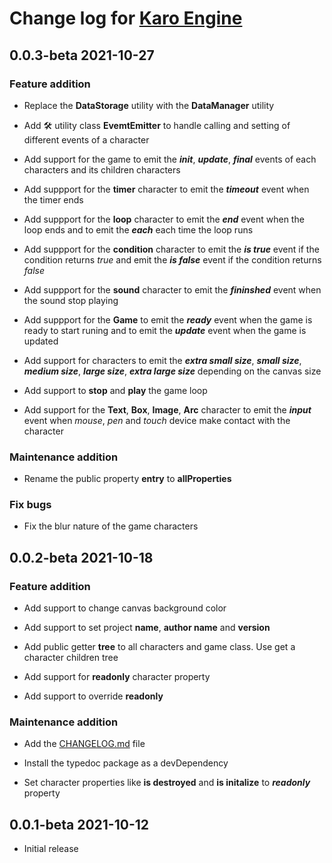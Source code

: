 # Change log for [Karo Engine](https://github.com/daniel-onyenwee/karo-engine.git)

## 0.0.3-beta 2021-10-27

### Feature addition

- Replace the __DataStorage__ utility with the __DataManager__  utility

- Add 🛠 utility class __EvemtEmitter__ to handle calling and setting of different events of a character

- Add support for the game to emit the __*init*__, __*update*__, __*final*__ events of each characters and its children characters

- Add suppport for the __timer__ character to emit the __*timeout*__ event when the timer ends

- Add suppport for the __loop__ character to emit the __*end*__ event when the loop ends and to emit the __*each*__ each time the loop runs

- Add suppport for the __condition__ character to emit the __*is true*__ event if the condition returns *true* and emit the __*is false*__ event if the condition returns *false*

- Add suppport for the __sound__ character to emit the __*fininshed*__ event when the sound stop playing

- Add suppport for the __Game__ to emit the __*ready*__ event when the game is ready to start runing and to emit the __*update*__ event when the game is updated

- Add support for characters to emit the __*extra small size*__, __*small size*__, __*medium size*__, __*large size*__, __*extra large size*__ depending on the canvas size

- Add support to __stop__ and __play__ the game loop

- Add support for the __Text__, __Box__, __Image__, __Arc__ character to emit the __*input*__ event when  *mouse*, *pen* and *touch* device make contact with the character

### Maintenance addition

- Rename the public property __entry__ to __allProperties__

### Fix bugs

- Fix the blur nature of the game characters

## 0.0.2-beta 2021-10-18

### Feature addition

- Add support to change canvas background color

- Add support to set project __name__, __author name__ and __version__

- Add public getter __tree__ to all characters and game class. Use get a character children tree

- Add support for __readonly__ character property

- Add support to override __readonly__

### Maintenance addition

- Add the [CHANGELOG.md](https://github.com/daniel-onyenwee/Karo-engine/blob/main/CHANGELOG.md) file

- Install the typedoc package as a devDependency

- Set character properties like __is destroyed__ and __is initalize__ to __*readonly*__ property

## 0.0.1-beta 2021-10-12

- Initial release
